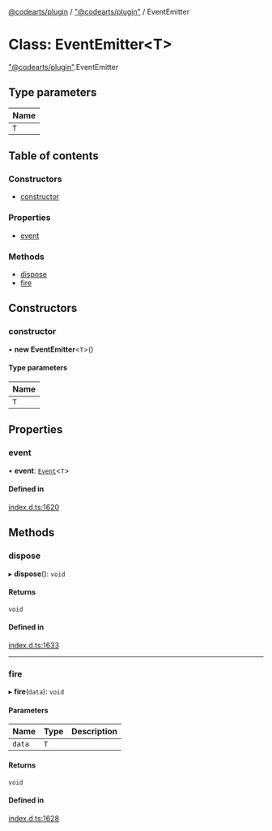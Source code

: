 [@codearts/plugin](../README.md) / ["@codearts/plugin"](../modules/_codearts_plugin_.md) / EventEmitter

# Class: EventEmitter<T\>

["@codearts/plugin"](../modules/_codearts_plugin_.md).EventEmitter

## Type parameters

| Name |
| :------ |
| `T` |

## Table of contents

### Constructors

- [constructor](codearts_plugin_.EventEmitter.md#constructor)

### Properties

- [event](codearts_plugin_.EventEmitter.md#event)

### Methods

- [dispose](codearts_plugin_.EventEmitter.md#dispose)
- [fire](codearts_plugin_.EventEmitter.md#fire)

## Constructors

### constructor

• **new EventEmitter**<`T`\>()

#### Type parameters

| Name |
| :------ |
| `T` |

## Properties

### event

• **event**: [`Event`](../interfaces/codearts_plugin_.Event.md)<`T`\>

#### Defined in

[index.d.ts:1620](https://github.com/huaweicloud/cloudide-plugin-api/blob/03c74e5/index.d.ts#L1620)

## Methods

### dispose

▸ **dispose**(): `void`

#### Returns

`void`

#### Defined in

[index.d.ts:1633](https://github.com/huaweicloud/cloudide-plugin-api/blob/03c74e5/index.d.ts#L1633)

___

### fire

▸ **fire**(`data`): `void`

#### Parameters

| Name | Type | Description |
| :------ | :------ | :------ |
| `data` | `T` |  |

#### Returns

`void`

#### Defined in

[index.d.ts:1628](https://github.com/huaweicloud/cloudide-plugin-api/blob/03c74e5/index.d.ts#L1628)
